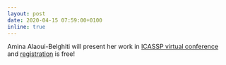 ```yaml
---
layout: post
date: 2020-04-15 07:59:00+0100
inline: true
---
```


Amina Alaoui-Belghiti will present her work in [ICASSP virtual conference](https://cmsworkshops.com/ICASSP2020/Papers/ViewSession.asp?Sessionid=1065) and [registration](https://cmsworkshops.com/ICASSP2020/Registration.asp) is free! 
